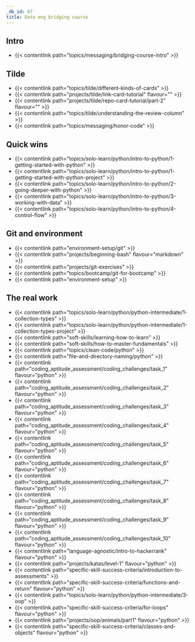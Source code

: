 ```yaml
---
_db_id: 67
title: Data eng bridging course
---
```


## Intro

- {{< contentlink path="topics/messaging/bridging-course-intro" >}}

## Tilde

- {{< contentlink path="topics/tilde/different-kinds-of-cards" >}}
- {{< contentlink path="projects/tilde/link-card-tutorial" flavour="" >}}
- {{< contentlink path="projects/tilde/repo-card-tutorial/part-2" flavour="" >}}
- {{< contentlink path="topics/tilde/understanding-the-review-column" >}}
- {{< contentlink path="topics/messaging/honor-code" >}}

## Quick wins

- {{< contentlink path="topics/solo-learn/python/intro-to-python/1-getting-started-with-python" >}}
- {{< contentlink path="topics/solo-learn/python/intro-to-python/1-getting-started-with-python-project" >}}
- {{< contentlink path="topics/solo-learn/python/intro-to-python/2-going-deeper-with-python" >}}
- {{< contentlink path="topics/solo-learn/python/intro-to-python/3-working-with-data" >}}
- {{< contentlink path="topics/solo-learn/python/intro-to-python/4-control-flow" >}}

## Git and environment

- {{< contentlink path="environment-setup/git" >}}
- {{< contentlink path="projects/beginning-bash" flavour="markdown" >}}
- {{< contentlink path="projects/git-exercises" >}}
- {{< contentlink path="topics/bootcamp/git-for-bootcamp" >}}
- {{< contentlink path="environment-setup" >}}
  
## The real work

- {{< contentlink path="topics/solo-learn/python/python-intermediate/1-collection-types" >}}
- {{< contentlink path="topics/solo-learn/python/python-intermediate/1-collection-types-project" >}}
- {{< contentlink path="soft-skills/learning-how-to-learn" >}}
- {{< contentlink path="soft-skills/how-to-master-fundamentals" >}}
- {{< contentlink path="topics/clean-code/python" >}}
- {{< contentlink path="file-and-directory-naming/python" >}}
- {{< contentlink path="coding_aptitude_assessment/coding_challenges/task_1" flavour="python" >}}
- {{< contentlink path="coding_aptitude_assessment/coding_challenges/task_2" flavour="python" >}}
- {{< contentlink path="coding_aptitude_assessment/coding_challenges/task_3" flavour="python" >}}
- {{< contentlink path="coding_aptitude_assessment/coding_challenges/task_4" flavour="python" >}}
- {{< contentlink path="coding_aptitude_assessment/coding_challenges/task_5" flavour="python" >}}
- {{< contentlink path="coding_aptitude_assessment/coding_challenges/task_6" flavour="python" >}}
- {{< contentlink path="coding_aptitude_assessment/coding_challenges/task_7" flavour="python" >}}
- {{< contentlink path="coding_aptitude_assessment/coding_challenges/task_8" flavour="python" >}}
- {{< contentlink path="coding_aptitude_assessment/coding_challenges/task_9" flavour="python" >}}
- {{< contentlink path="coding_aptitude_assessment/coding_challenges/task_10" flavour="python" >}}
- {{< contentlink path="language-agnostic/intro-to-hackerrank" flavour="python" >}}
- {{< contentlink path="projects/katas/level-1" flavour="python" >}}
- {{< contentlink path="specific-skill-success-criteria/introduction-to-assessments" >}}
- {{< contentlink path="specific-skill-success-criteria/functions-and-return" flavour="python" >}}
- {{< contentlink path="topics/solo-learn/python/python-intermediate/3-oop" >}}
- {{< contentlink path="specific-skill-success-criteria/for-loops" flavour="python" >}}
- {{< contentlink path="projects/oop/animals/part1"  flavour="python" >}}
- {{< contentlink path="specific-skill-success-criteria/classes-and-objects" flavour="python" >}}
